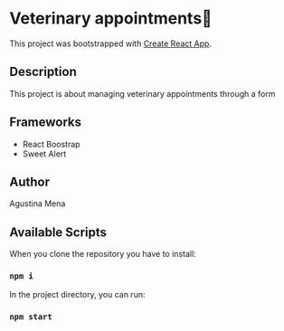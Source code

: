 # Veterinary appointments🐾

This project was bootstrapped with [Create React App](https://github.com/facebook/create-react-app).

## Description

This project is about managing veterinary appointments through a form

## Frameworks
- React Boostrap
- Sweet Alert

## Author
Agustina Mena

## Available Scripts

When you clone the repository you have to install:

### `npm i`

In the project directory, you can run:

### `npm start`

